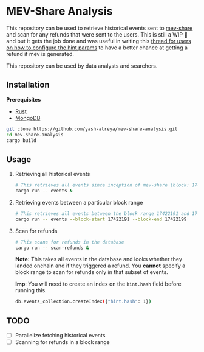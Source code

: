 # MEV-Share Analysis

This repository can be used to retrieve historical events sent to [mev-share](https://docs.flashbots.net/flashbots-protect/mev-share) and scan for any refunds that were sent to the users. This is still a WIP 🚧 and but it gets the job done and was useful in writing this [thread for users on how to configure the hint params](https://x.com/YashAtreya/status/1727486273558835420?s=20) to have a better chance at getting a refund if mev is generated.

This repository can be used by data analysts and searchers.

## Installation

**Prerequisites**

- [Rust](https://www.rust-lang.org/tools/install)
- [MongoDB](https://docs.mongodb.com/manual/installation/)

```bash
git clone https://github.com/yash-atreya/mev-share-analysis.git
cd mev-share-analysis
cargo build
```

## Usage

1. Retrieving all historical events

   ```bash
   # This retrieves all events since inception of mev-share (block: 17422191) to the latest block and continues to listen for new events until exited manually
   cargo run -- events &
   ```

2. Retrieving events between a particular block range

   ```bash
   # This retrieves all events between the block range 17422191 and 17422199
   cargo run -- events --block-start 17422191 --block-end 17422199
   ```

3. Scan for refunds

   ```bash
   # This scans for refunds in the database
   cargo run -- scan-refunds &
   ```

   **Note:** This takes all events in the database and looks whether they landed onchain and if they triggered a refund. You **cannot** specify a block range to scan for refunds only in that subset of events.

   **Imp**: You will need to create an index on the `hint.hash` field before running this.

   ```bash
   db.events_collection.createIndex({"hint.hash": 1})
   ```

## TODO

- [ ] Parallelize fetching historical events
- [ ] Scanning for refunds in a block range
